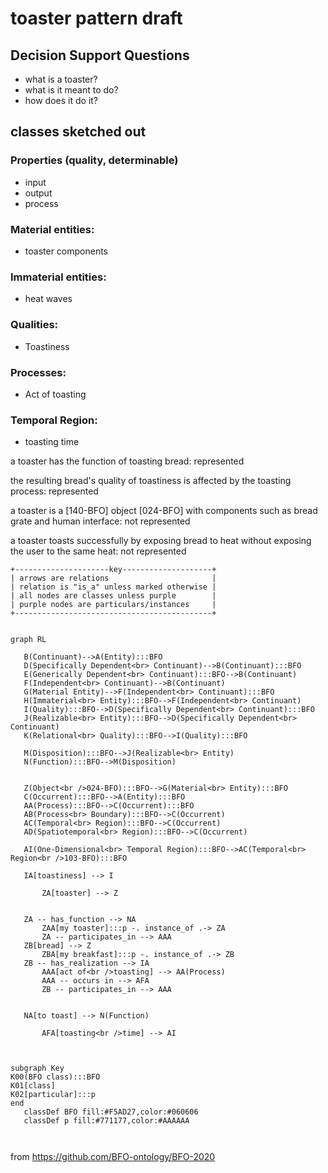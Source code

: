 # toaster pattern draft
## Decision Support Questions
- what is a toaster?
- what is it meant to do?
- how does it do it?

## classes sketched out
### Properties (quality, determinable)
 - input
 - output
 - process

### Material entities:
 - toaster components

### Immaterial entities:
 - heat waves

### Qualities:
 - Toastiness 
  
### Processes:
 - Act of toasting
  
### Temporal Region:
 - toasting time



a toaster has the function of toasting bread: represented

the resulting bread's quality of toastiness is affected by the toasting process: represented

a toaster is a [140-BFO] object [024-BFO] with components such as bread grate and human interface: not represented

a toaster toasts successfully by exposing bread to heat without exposing the user to the same heat: not represented

  
```
+---------------------key--------------------+
| arrows are relations                       |
| relation is "is_a" unless marked otherwise |
| all nodes are classes unless purple        |
| purple nodes are particulars/instances     |
+--------------------------------------------+
```
 ```mermaid

graph RL

	B(Continuant)-->A(Entity):::BFO
	D(Specifically Dependent<br> Continuant)-->B(Continuant):::BFO
	E(Generically Dependent<br> Continuant):::BFO-->B(Continuant)
	F(Independent<br> Continuant)-->B(Continuant)
	G(Material Entity)-->F(Independent<br> Continuant):::BFO
	H(Immaterial<br> Entity):::BFO-->F(Independent<br> Continuant)
	I(Quality):::BFO-->D(Specifically Dependent<br> Continuant):::BFO
	J(Realizable<br> Entity):::BFO-->D(Specifically Dependent<br> Continuant)
	K(Relational<br> Quality):::BFO-->I(Quality):::BFO

	M(Disposition):::BFO-->J(Realizable<br> Entity)
	N(Function):::BFO-->M(Disposition)


	Z(Object<br />024-BFO):::BFO-->G(Material<br> Entity):::BFO
	C(Occurrent):::BFO-->A(Entity):::BFO
	AA(Process):::BFO-->C(Occurrent):::BFO
	AB(Process<br> Boundary):::BFO-->C(Occurrent)
	AC(Temporal<br> Region):::BFO-->C(Occurrent)
	AD(Spatiotemporal<br> Region):::BFO-->C(Occurrent)
	
	AI(One-Dimensional<br> Temporal Region):::BFO-->AC(Temporal<br> Region<br />103-BFO):::BFO
	
	IA[toastiness] --> I
		
    	ZA[toaster] --> Z
	
	
	ZA -- has_function --> NA
		ZAA[my toaster]:::p -. instance_of .-> ZA
		ZA -- participates_in --> AAA
	ZB[bread] --> Z
		ZBA[my breakfast]:::p -. instance_of .-> ZB
	ZB -- has_realization --> IA
		AAA[act of<br />toasting] --> AA(Process)
		AAA -- occurs in --> AFA
		ZB -- participates_in --> AAA
		
	
	NA[to toast] --> N(Function)
	
		AFA[toasting<br />time] --> AI



subgraph Key
K00(BFO class):::BFO
K01[class]
K02[particular]:::p
end
    classDef BFO fill:#F5AD27,color:#060606
    classDef p fill:#771177,color:#AAAAAA

	
```
from https://github.com/BFO-ontology/BFO-2020
